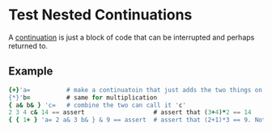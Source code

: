 # Test Nested Continuations
A [continuation](https://en.wikipedia.org/wiki/Continuation) is just a block of code that can be interrupted and perhaps returned to.

## Example
```f
{+}'a=          # make a continuatoin that just adds the two things on the stack, and call it 'a'
{*}'b=          # same for multiplication
{ a& b& } 'c=   # combine the two can call it 'c'
2 3 4 c& 14 == assert                   # assert that (3+4)*2 == 14
{ { 1+ } 'a= 2 a& 3 b& } & 9 == assert  # assert that (2+1)*3 == 9. Note that the local 'a' resolves first
```

